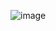![image](https://github.com/Samirkhairati/contribution-graph-art/assets/34453746/6388aafd-dddc-4883-9d8b-84931405f0f0)
